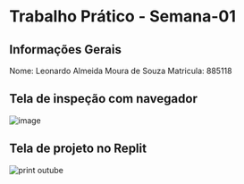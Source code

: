 # Trabalho Prático - Semana-01

## Informações Gerais
Nome: Leonardo Almeida Moura de Souza
Matricula: 885118

## Tela de inspeção com navegador
![image](https://github.com/user-attachments/assets/4c54eba1-e363-4e55-9e8b-feafe505d020)


## Tela de projeto no Replit

![print outube](https://github.com/user-attachments/assets/9bf4da79-bbbb-4a5f-bf8c-bb7c544a7ae7)
